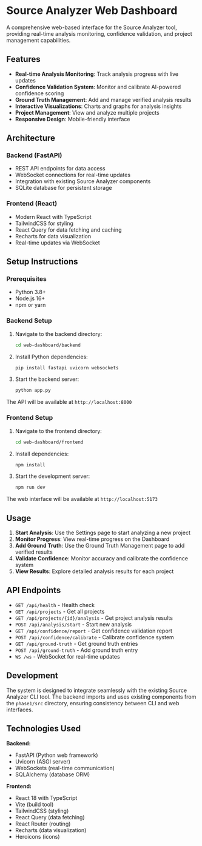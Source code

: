 # Source Analyzer Web Dashboard

A comprehensive web-based interface for the Source Analyzer tool, providing real-time analysis monitoring, confidence validation, and project management capabilities.

## Features

- **Real-time Analysis Monitoring**: Track analysis progress with live updates
- **Confidence Validation System**: Monitor and calibrate AI-powered confidence scoring
- **Ground Truth Management**: Add and manage verified analysis results
- **Interactive Visualizations**: Charts and graphs for analysis insights
- **Project Management**: View and analyze multiple projects
- **Responsive Design**: Mobile-friendly interface

## Architecture

### Backend (FastAPI)
- REST API endpoints for data access
- WebSocket connections for real-time updates
- Integration with existing Source Analyzer components
- SQLite database for persistent storage

### Frontend (React)
- Modern React with TypeScript
- TailwindCSS for styling
- React Query for data fetching and caching
- Recharts for data visualization
- Real-time updates via WebSocket

## Setup Instructions

### Prerequisites
- Python 3.8+
- Node.js 16+
- npm or yarn

### Backend Setup
1. Navigate to the backend directory:
   ```bash
   cd web-dashboard/backend
   ```

2. Install Python dependencies:
   ```bash
   pip install fastapi uvicorn websockets
   ```

3. Start the backend server:
   ```bash
   python app.py
   ```

The API will be available at `http://localhost:8000`

### Frontend Setup
1. Navigate to the frontend directory:
   ```bash
   cd web-dashboard/frontend
   ```

2. Install dependencies:
   ```bash
   npm install
   ```

3. Start the development server:
   ```bash
   npm run dev
   ```

The web interface will be available at `http://localhost:5173`

## Usage

1. **Start Analysis**: Use the Settings page to start analyzing a new project
2. **Monitor Progress**: View real-time progress on the Dashboard
3. **Add Ground Truth**: Use the Ground Truth Management page to add verified results
4. **Validate Confidence**: Monitor accuracy and calibrate the confidence system
5. **View Results**: Explore detailed analysis results for each project

## API Endpoints

- `GET /api/health` - Health check
- `GET /api/projects` - Get all projects
- `GET /api/projects/{id}/analysis` - Get project analysis results
- `POST /api/analysis/start` - Start new analysis
- `GET /api/confidence/report` - Get confidence validation report
- `POST /api/confidence/calibrate` - Calibrate confidence system
- `GET /api/ground-truth` - Get ground truth entries
- `POST /api/ground-truth` - Add ground truth entry
- `WS /ws` - WebSocket for real-time updates

## Development

The system is designed to integrate seamlessly with the existing Source Analyzer CLI tool. The backend imports and uses existing components from the `phase1/src` directory, ensuring consistency between CLI and web interfaces.

## Technologies Used

**Backend:**
- FastAPI (Python web framework)
- Uvicorn (ASGI server)
- WebSockets (real-time communication)
- SQLAlchemy (database ORM)

**Frontend:**
- React 18 with TypeScript
- Vite (build tool)
- TailwindCSS (styling)
- React Query (data fetching)
- React Router (routing)
- Recharts (data visualization)
- Heroicons (icons)